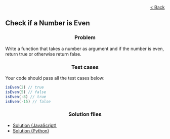 <p align="right">
  <a href="../home.md">< Back</a>
</p>

<h2>Check if a Number is Even</h2>

<h3 align="center">Problem</h3>

<p>Write a function that takes a number as argument and if the number is even, return true or otherwise return false.</p>

<h3 align="center">Test cases</h3>

<p>Your code should pass all the test cases below:</p>

```js
isEven(2) // true
isEven(5) // false
isEven(-8) // true
isEven(-15) // false
```

<h3 align="center">Solution files</h3>

- [Solution (JavaScript)](./solution.js)
- [Solution (Python)](./solution.py)